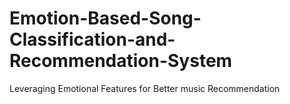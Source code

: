 # Emotion-Based-Song-Classification-and-Recommendation-System
Leveraging Emotional Features for Better music Recommendation
